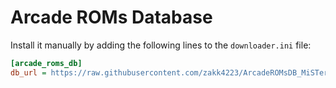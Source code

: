 # Arcade ROMs Database


Install it manually by adding the following lines to the `downloader.ini` file:

```ini
[arcade_roms_db]
db_url = https://raw.githubusercontent.com/zakk4223/ArcadeROMsDB_MiSTer/db/arcade_roms_db.json.zip
```
